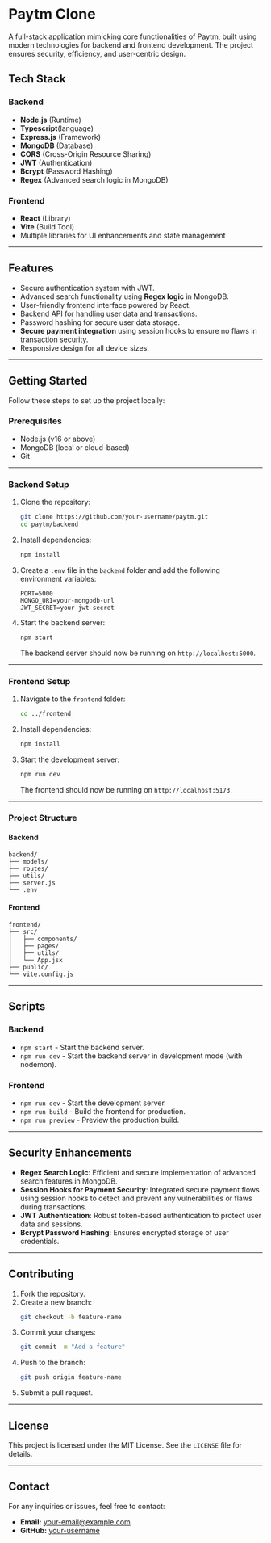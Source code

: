
# Paytm Clone

A full-stack application mimicking core functionalities of Paytm, built using modern technologies for backend and frontend development. The project ensures security, efficiency, and user-centric design.

## Tech Stack

### Backend
- **Node.js** (Runtime)
- **Typescript**(language)
- **Express.js** (Framework)
- **MongoDB** (Database)
- **CORS** (Cross-Origin Resource Sharing)
- **JWT** (Authentication)
- **Bcrypt** (Password Hashing)
- **Regex** (Advanced search logic in MongoDB)

### Frontend
- **React** (Library)
- **Vite** (Build Tool)
- Multiple libraries for UI enhancements and state management

---

## Features
- Secure authentication system with JWT.
- Advanced search functionality using **Regex logic** in MongoDB.
- User-friendly frontend interface powered by React.
- Backend API for handling user data and transactions.
- Password hashing for secure user data storage.
- **Secure payment integration** using session hooks to ensure no flaws in transaction security.
- Responsive design for all device sizes.

---

## Getting Started

Follow these steps to set up the project locally:

### Prerequisites
- Node.js (v16 or above)
- MongoDB (local or cloud-based)
- Git

---

### Backend Setup

1. Clone the repository:
   ```bash
   git clone https://github.com/your-username/paytm.git
   cd paytm/backend
   ```

2. Install dependencies:
   ```bash
   npm install
   ```

3. Create a `.env` file in the `backend` folder and add the following environment variables:
   ```env
   PORT=5000
   MONGO_URI=your-mongodb-url
   JWT_SECRET=your-jwt-secret
   ```

4. Start the backend server:
   ```bash
   npm start
   ```
   The backend server should now be running on `http://localhost:5000`.

---

### Frontend Setup

1. Navigate to the `frontend` folder:
   ```bash
   cd ../frontend
   ```

2. Install dependencies:
   ```bash
   npm install
   ```

3. Start the development server:
   ```bash
   npm run dev
   ```
   The frontend should now be running on `http://localhost:5173`.

---

### Project Structure

#### Backend
```
backend/
├── models/
├── routes/
├── utils/
├── server.js
└── .env
```

#### Frontend
```
frontend/
├── src/
│   ├── components/
│   ├── pages/
│   ├── utils/
│   └── App.jsx
├── public/
└── vite.config.js
```

---

## Scripts

### Backend
- `npm start` - Start the backend server.
- `npm run dev` - Start the backend server in development mode (with nodemon).

### Frontend
- `npm run dev` - Start the development server.
- `npm run build` - Build the frontend for production.
- `npm run preview` - Preview the production build.

---

## Security Enhancements
- **Regex Search Logic**: Efficient and secure implementation of advanced search features in MongoDB.
- **Session Hooks for Payment Security**: Integrated secure payment flows using session hooks to detect and prevent any vulnerabilities or flaws during transactions.
- **JWT Authentication**: Robust token-based authentication to protect user data and sessions.
- **Bcrypt Password Hashing**: Ensures encrypted storage of user credentials.

---

## Contributing

1. Fork the repository.
2. Create a new branch:
   ```bash
   git checkout -b feature-name
   ```
3. Commit your changes:
   ```bash
   git commit -m "Add a feature"
   ```
4. Push to the branch:
   ```bash
   git push origin feature-name
   ```
5. Submit a pull request.

---

## License
This project is licensed under the MIT License. See the `LICENSE` file for details.

---

## Contact
For any inquiries or issues, feel free to contact:
- **Email:** your-email@example.com
- **GitHub:** [your-username](https://github.com/your-username)


